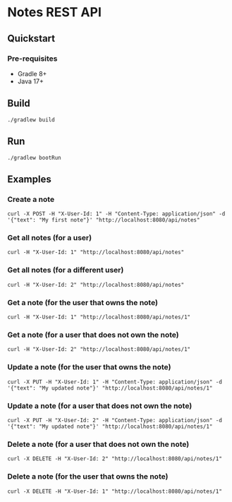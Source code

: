 # Notes REST API

## Quickstart

### Pre-requisites

- Gradle 8+
- Java 17+

## Build

```shell
./gradlew build
```

## Run

```shell
./gradlew bootRun
```

## Examples

### Create a note

```shell
curl -X POST -H "X-User-Id: 1" -H "Content-Type: application/json" -d '{"text": "My first note"}' "http://localhost:8080/api/notes"
```

### Get all notes (for a user)

```shell
curl -H "X-User-Id: 1" "http://localhost:8080/api/notes"
```

### Get all notes (for a different user)

```shell
curl -H "X-User-Id: 2" "http://localhost:8080/api/notes"
```


### Get a note (for the user that owns the note)

```shell
curl -H "X-User-Id: 1" "http://localhost:8080/api/notes/1"
```

### Get a note (for a user that does not own the note)

```shell
curl -H "X-User-Id: 2" "http://localhost:8080/api/notes/1"
```

### Update a note (for the user that owns the note)

```shell
curl -X PUT -H "X-User-Id: 1" -H "Content-Type: application/json" -d '{"text": "My updated note"}' "http://localhost:8080/api/notes/1"
```

### Update a note (for a user that does not own the note)

```shell
curl -X PUT -H "X-User-Id: 2" -H "Content-Type: application/json" -d '{"text": "My updated note"}' "http://localhost:8080/api/notes/1"
```

### Delete a note (for a user that does not own the note)

```shell
curl -X DELETE -H "X-User-Id: 2" "http://localhost:8080/api/notes/1"
```

### Delete a note (for the user that owns the note)

```shell
curl -X DELETE -H "X-User-Id: 1" "http://localhost:8080/api/notes/1"
```
